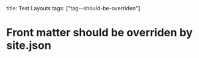 <frontmatter>
title: Test Layouts
tags: ["tag--should-be-overriden"]
</frontmatter>

# Front matter should be overriden by site.json

<include src="testTagDivs.md" />